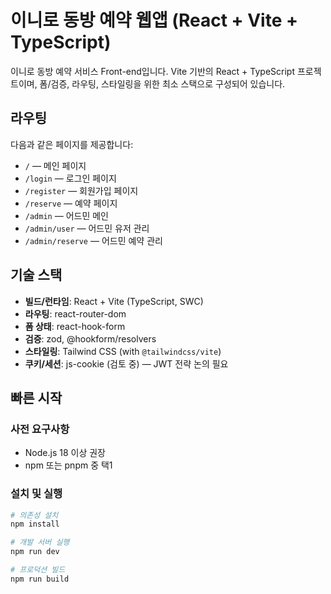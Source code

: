 # 이니로 동방 예약 웹앱 (React + Vite + TypeScript)

이니로 동방 예약 서비스 Front-end입니다. Vite 기반의 React + TypeScript 프로젝트이며, 폼/검증, 라우팅, 스타일링을 위한 최소 스택으로 구성되어 있습니다.

## 라우팅

다음과 같은 페이지를 제공합니다:

-   `/` — 메인 페이지
-   `/login` — 로그인 페이지
-   `/register` — 회원가입 페이지
-   `/reserve` — 예약 페이지
-   `/admin` — 어드민 메인
-   `/admin/user` — 어드민 유저 관리
-   `/admin/reserve` — 어드민 예약 관리

## 기술 스택

-   **빌드/런타임**: React + Vite (TypeScript, SWC)
-   **라우팅**: react-router-dom
-   **폼 상태**: react-hook-form
-   **검증**: zod, @hookform/resolvers
-   **스타일링**: Tailwind CSS (with `@tailwindcss/vite`)
-   **쿠키/세션**: js-cookie (검토 중) — JWT 전략 논의 필요

## 빠른 시작

### 사전 요구사항

-   Node.js 18 이상 권장
-   npm 또는 pnpm 중 택1

### 설치 및 실행

```bash
# 의존성 설치
npm install

# 개발 서버 실행
npm run dev

# 프로덕션 빌드
npm run build
```

